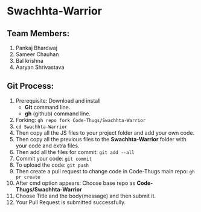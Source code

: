 # Swachhta-Warrior

## Team Members:
1. Pankaj Bhardwaj
2. Sameer Chauhan
3. Bal krishna
4. Aaryan Shrivastava

## Git Process:
1. Prerequisite: Download and install
   - **Git** command line.
   - **gh** (github) command line.
2. Forking: `gh repo fork Code-Thugs/Swachhta-Warrior`
3. `cd Swachhta-Warrior`
4. Then copy all the JS files to your project folder and add your own code.
5. Then copy all the previous files to the **Swachhta-Warrior** folder with your code and extra files.
6. Then add all the files for commit: `git add --all`
7. Commit your code: `git commit`
8. To upload the code: `git push`
9. Then create a pull request to change code in Code-Thugs main repo: `gh pr create`
10. After cmd option appears: Choose base repo as **Code-Thugs/Swachhta-Warrior**
11. Choose Title and the body(message) and then submit it.
12. Your Pull Request is submitted successfully. 

